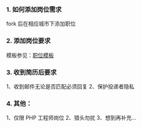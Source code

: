### 1. 如何添加岗位需求
fork 后在相应城市下添加职位

### 2. 添加岗位要求
模板参见：[职位模板](https://github.com/ThinkDevelopers/php-Jobs/blob/master/%E8%81%8C%E4%BD%8D%E6%A8%A1%E6%9D%BF.md)

### 3. 收到简历后要求
1、收到邮件无论是否匹配必须回复
2、保护投递者隐私

### 4. 其他：
1、仅限 PHP 工程师岗位
2、猎头勿扰
3、想到再补充...
